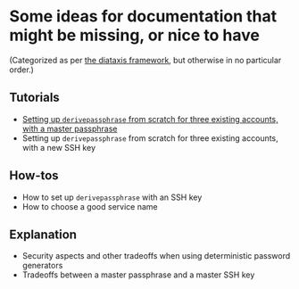 # Some ideas for documentation that might be missing, or nice to have

(Categorized as per [the diataxis framework][DIATAXIS], but otherwise in no particular order.)


[DIATAXIS]: https://diataxis.fr

## Tutorials

* [Setting up `derivepassphrase` from scratch for three existing accounts, with a master passphrase](tutorials/basic-setup-password.md)
* Setting up `derivepassphrase` from scratch for three existing accounts, with a new SSH key

## How-tos

* How to set up `derivepassphrase` with an SSH key
* How to choose a good service name

## Explanation

* Security aspects and other tradeoffs when using deterministic password generators
* Tradeoffs between a master passphrase and a master SSH key
